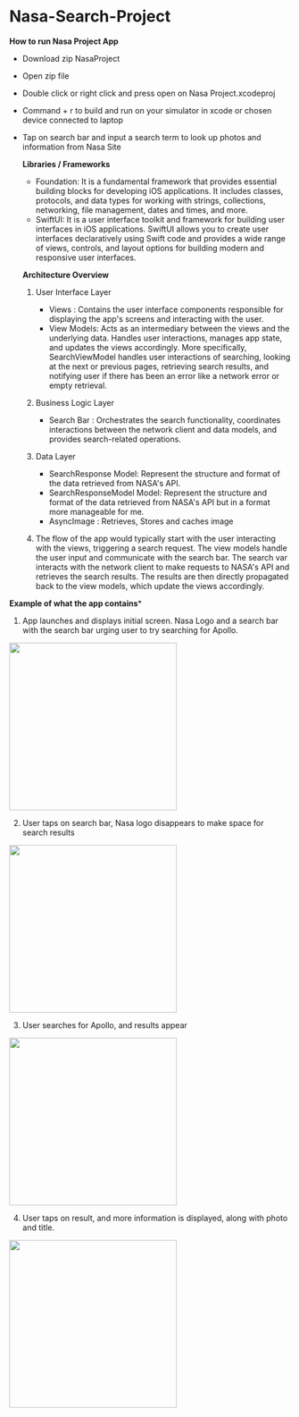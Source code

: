 # Nasa-Search-Project

**How to run Nasa Project App** 

- Download zip NasaProject
- Open zip file
- Double click or right click and press open on Nasa Project.xcodeproj
- Command + r to build and run on your simulator in xcode or chosen device connected to laptop
- Tap on search bar and input a search term to look up photos and information from Nasa Site

  **Libraries / Frameworks**
  - Foundation: It is a fundamental framework that provides essential building blocks for developing iOS applications. It includes classes, protocols, and data types for working with strings, collections, networking, file management, dates and times, and more.
  - SwiftUI: It is a user interface toolkit and framework for building user interfaces in iOS applications. SwiftUI allows you to create user interfaces declaratively using Swift code and provides a wide range of views, controls, and layout options for building modern and responsive user interfaces.
 
  **Architecture Overview**
  1. User Interface Layer
     - Views : Contains the user interface components responsible for displaying the app's screens and interacting with the user.
     - View Models: Acts as an intermediary between the views and the underlying data. Handles user interactions, manages app state, and updates the views accordingly. More specifically, SearchViewModel handles user interactions of searching, looking at the next or previous pages, retrieving search results, and notifying user if there has been an error like a network error or empty retrieval.
  2. Business Logic Layer
     - Search Bar : Orchestrates the search functionality, coordinates interactions between the network client and data models, and provides search-related operations.
  3. Data Layer
     - SearchResponse Model: Represent the structure and format of the data retrieved from NASA's API.
     - SearchResponseModel Model: Represent the structure and format of the data retrieved from NASA's API but in a format more manageable for me.
     - AsyncImage : Retrieves, Stores and caches image
       
  4. The flow of the app would typically start with the user interacting with the views, triggering a search request. The view models handle the user input and communicate with the search bar. The search var interacts with the network client to make requests to NASA's API and retrieves the search results. The results are then directly propagated back to the view models, which update the views accordingly.
 
**Example of what the app contains***

1. App launches and displays initial screen. Nasa Logo and a search bar with the search bar urging user to try searching for Apollo.
<img src="https://github.com/theeanthony/Nasa-Search-Project/assets/61211404/bbb3b711-0b55-4d2d-96ba-db01cecc7693" width="300">

2. User taps on search bar, Nasa logo disappears to make space for search results 
<img src="https://github.com/theeanthony/Nasa-Search-Project/assets/61211404/19011a0e-2758-43fb-a3b9-b230f3f1555a" width="300">

3. User searches for Apollo, and results appear
<img src="https://github.com/theeanthony/Nasa-Search-Project/assets/61211404/9cf0fedc-8240-4293-89d5-03596af9410b" width="300">

4. User taps on result, and more information is displayed, along with photo and title. 
<img src="https://github.com/theeanthony/Nasa-Search-Project/assets/61211404/e97bcd11-3247-45d7-855e-ca98c6d66510" width="300">



